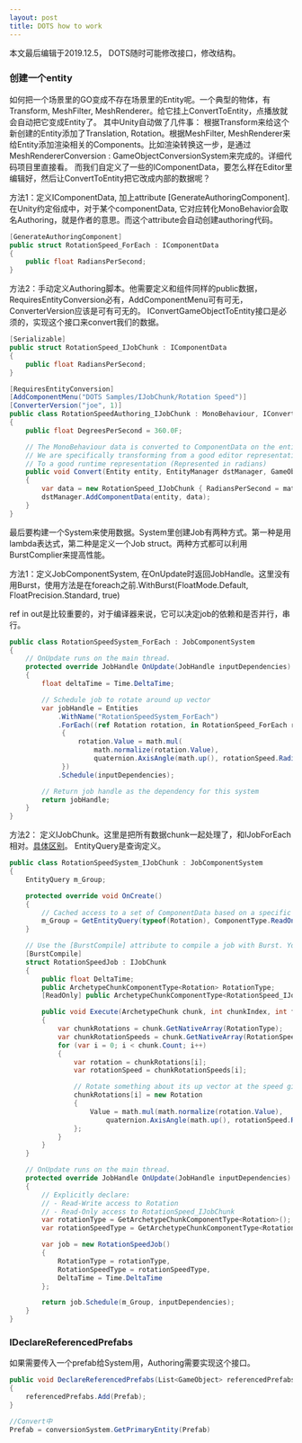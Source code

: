 ```yaml
---
layout: post
title: DOTS how to work
---
```


本文最后编辑于2019.12.5， DOTS随时可能修改接口，修改结构。

### 创建一个entity

如何把一个场景里的GO变成不存在场景里的Entity呢。一个典型的物体，有Transform, MeshFilter, MeshRenderer。给它挂上ConvertToEntity，点播放就会自动把它变成Entity了。
其中Unity自动做了几件事：
根据Transform来给这个新创建的Entity添加了Translation, Rotation。根据MeshFilter, MeshRenderer来给Entity添加渲染相关的Components。比如渲染转换这一步，是通过MeshRendererConversion : GameObjectConversionSystem来完成的。详细代码项目里直接看。
而我们自定义了一些的IComponentData，要怎么样在Editor里编辑好，然后让ConvertToEntity把它改成内部的数据呢？

方法1：定义IComponentData, 加上attribute [GenerateAuthoringComponent]. 在Unity约定俗成中，对于某个componentData, 它对应转化MonoBehavior会取名Authoring，就是作者的意思。而这个attribute会自动创建authoring代码。

``` c#
[GenerateAuthoringComponent]
public struct RotationSpeed_ForEach : IComponentData
{
    public float RadiansPerSecond;
}
```

方法2：手动定义Authoring脚本。他需要定义和组件同样的public数据，RequiresEntityConversion必有，AddComponentMenu可有可无，ConverterVersion应该是可有可无的。
IConvertGameObjectToEntity接口是必须的，实现这个接口来convert我们的数据。

``` c#
[Serializable]
public struct RotationSpeed_IJobChunk : IComponentData
{
    public float RadiansPerSecond;
}

[RequiresEntityConversion]
[AddComponentMenu("DOTS Samples/IJobChunk/Rotation Speed")]
[ConverterVersion("joe", 1)]
public class RotationSpeedAuthoring_IJobChunk : MonoBehaviour, IConvertGameObjectToEntity
{
    public float DegreesPerSecond = 360.0F;

    // The MonoBehaviour data is converted to ComponentData on the entity.
    // We are specifically transforming from a good editor representation of the data (Represented in degrees)
    // To a good runtime representation (Represented in radians)
    public void Convert(Entity entity, EntityManager dstManager, GameObjectConversionSystem conversionSystem)
    {
        var data = new RotationSpeed_IJobChunk { RadiansPerSecond = math.radians(DegreesPerSecond) };
        dstManager.AddComponentData(entity, data);
    }
}

```

最后要构建一个System来使用数据。System里创建Job有两种方式。第一种是用lambda表达式，第二种是定义一个Job struct。两种方式都可以利用BurstComplier来提高性能。

方法1：定义JobComponentSystem, 在OnUpdate时返回JobHandle。这里没有用Burst，使用方法是在foreach之前.WithBurst(FloatMode.Default, FloatPrecision.Standard, true)

ref in out是比较重要的，对于编译器来说，它可以决定job的依赖和是否并行，串行。

``` c#
public class RotationSpeedSystem_ForEach : JobComponentSystem
{
    // OnUpdate runs on the main thread.
    protected override JobHandle OnUpdate(JobHandle inputDependencies)
    {
        float deltaTime = Time.DeltaTime;

        // Schedule job to rotate around up vector
        var jobHandle = Entities
            .WithName("RotationSpeedSystem_ForEach")
            .ForEach((ref Rotation rotation, in RotationSpeed_ForEach rotationSpeed) =>
             {
                 rotation.Value = math.mul(
                     math.normalize(rotation.Value), 
                     quaternion.AxisAngle(math.up(), rotationSpeed.RadiansPerSecond * deltaTime));
             })
            .Schedule(inputDependencies);

        // Return job handle as the dependency for this system
        return jobHandle;
    }
}
```

方法2： 定义IJobChunk。这里是把所有数据chunk一起处理了，和IJobForEach相对。[具体区别](https://docs.unity3d.com/Packages/com.unity.entities@0.3/manual/entity_iteration_job.html)。 EntityQuery是查询定义。

``` c#
public class RotationSpeedSystem_IJobChunk : JobComponentSystem
{
    EntityQuery m_Group;

    protected override void OnCreate()
    {
        // Cached access to a set of ComponentData based on a specific query
        m_Group = GetEntityQuery(typeof(Rotation), ComponentType.ReadOnly<RotationSpeed_IJobChunk>());
    }

    // Use the [BurstCompile] attribute to compile a job with Burst. You may see significant speed ups, so try it!
    [BurstCompile]
    struct RotationSpeedJob : IJobChunk
    {
        public float DeltaTime;
        public ArchetypeChunkComponentType<Rotation> RotationType;
        [ReadOnly] public ArchetypeChunkComponentType<RotationSpeed_IJobChunk> RotationSpeedType;

        public void Execute(ArchetypeChunk chunk, int chunkIndex, int firstEntityIndex)
        {
            var chunkRotations = chunk.GetNativeArray(RotationType);
            var chunkRotationSpeeds = chunk.GetNativeArray(RotationSpeedType);
            for (var i = 0; i < chunk.Count; i++)
            {
                var rotation = chunkRotations[i];
                var rotationSpeed = chunkRotationSpeeds[i];

                // Rotate something about its up vector at the speed given by RotationSpeed_IJobChunk.
                chunkRotations[i] = new Rotation
                {
                    Value = math.mul(math.normalize(rotation.Value),
                        quaternion.AxisAngle(math.up(), rotationSpeed.RadiansPerSecond * DeltaTime))
                };
            }
        }
    }

    // OnUpdate runs on the main thread.
    protected override JobHandle OnUpdate(JobHandle inputDependencies)
    {
        // Explicitly declare:
        // - Read-Write access to Rotation
        // - Read-Only access to RotationSpeed_IJobChunk
        var rotationType = GetArchetypeChunkComponentType<Rotation>();
        var rotationSpeedType = GetArchetypeChunkComponentType<RotationSpeed_IJobChunk>(true);

        var job = new RotationSpeedJob()
        {
            RotationType = rotationType,
            RotationSpeedType = rotationSpeedType,
            DeltaTime = Time.DeltaTime
        };

        return job.Schedule(m_Group, inputDependencies);
    }
}

```

### IDeclareReferencedPrefabs

如果需要传入一个prefab给System用，Authoring需要实现这个接口。

``` C#
public void DeclareReferencedPrefabs(List<GameObject> referencedPrefabs)
{
    referencedPrefabs.Add(Prefab);
}

//Convert中
Prefab = conversionSystem.GetPrimaryEntity(Prefab)
```

